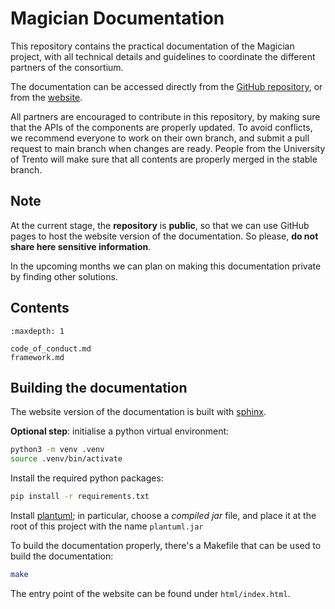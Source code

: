 # Magician Documentation

This repository contains the practical documentation of the Magician project, with all technical details and guidelines to coordinate the different partners of the consortium.

The documentation can be accessed directly from the [GitHub repository](https://github.com/magician-project/), or from the [website](https://magician-project.github.io/magician-project/). 

All partners are encouraged to contribute in this repository, by making sure that the APIs of the components are properly updated.
To avoid conflicts, we recommend everyone to work on their own branch, and submit a pull request to main branch when changes are ready.
People from the University of Trento will make sure that all contents are properly merged in the stable branch.

## Note
At the current stage, the **repository** is **public**, so that we can use GitHub pages to host the website version of the documentation. 
So please, **do not share here sensitive information**.

In the upcoming months we can plan on making this documentation private by finding other solutions.


## Contents

```{toctree}
:maxdepth: 1

code_of_conduct.md
framework.md
```

## Building the documentation

The website version of the documentation is built with [sphinx](https://www.sphinx-doc.org/en/master/).

**Optional step**: initialise a python virtual environment:
```bash
python3 -m venv .venv
source .venv/bin/activate
```

Install the required python packages:
```bash
pip install -r requirements.txt
```

Install [plantuml](https://plantuml.com/download); in particular, choose a *compiled jar* file, and place it at the root of this project with the name `plantuml.jar`

To build the documentation properly, there's a Makefile that can be used to build the documentation:
```bash
make
```

The entry point of the website can be found under `html/index.html`.

